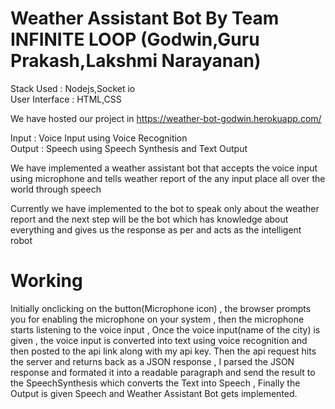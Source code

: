 # Weather Assistant Bot By Team INFINITE LOOP (Godwin,Guru Prakash,Lakshmi Narayanan)

Stack Used : Nodejs,Socket io <br>
User Interface : HTML,CSS<br>

We have hosted our project in https://weather-bot-godwin.herokuapp.com/

Input  : Voice Input using Voice Recognition <br>
Output : Speech using Speech Synthesis and Text Output <br>

We have implemented a weather assistant bot that accepts the voice input using microphone and tells weather report of the any input place all over the world through speech <br>

Currently we have implemented to the bot to speak only about the weather report and the next step will be the bot which has knowledge about everything and gives us the response as per and acts as the intelligent robot

# Working

  Initially onclicking on the button(Microphone icon) , the browser prompts you for enabling the microphone on your system , then the microphone starts listening to the voice input , Once the voice input(name of the city) is given , the voice input is converted into text using voice recognition and then posted to the api link along with my api key. Then the api request hits the server and returns back as a JSON response , I parsed the JSON response and formated it into a readable paragraph and send the result to the SpeechSynthesis which converts the Text into Speech , Finally the Output is given Speech and Weather Assistant Bot gets implemented. 

